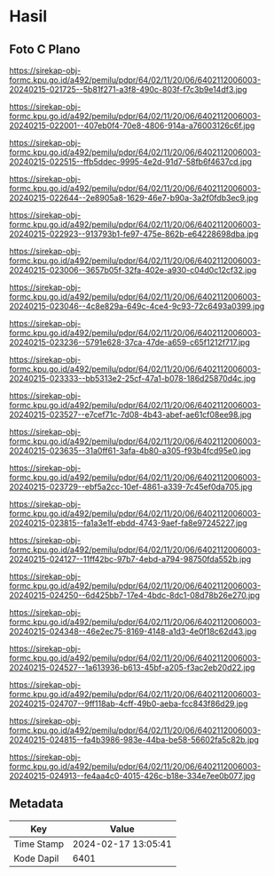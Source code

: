 # Hasil

## Foto C Plano

https://sirekap-obj-formc.kpu.go.id/a492/pemilu/pdpr/64/02/11/20/06/6402112006003-20240215-021725--5b81f271-a3f8-490c-803f-f7c3b9e14df3.jpg

https://sirekap-obj-formc.kpu.go.id/a492/pemilu/pdpr/64/02/11/20/06/6402112006003-20240215-022001--407eb0f4-70e8-4806-914a-a76003126c6f.jpg

https://sirekap-obj-formc.kpu.go.id/a492/pemilu/pdpr/64/02/11/20/06/6402112006003-20240215-022515--ffb5ddec-9995-4e2d-91d7-58fb6f4637cd.jpg

https://sirekap-obj-formc.kpu.go.id/a492/pemilu/pdpr/64/02/11/20/06/6402112006003-20240215-022644--2e8905a8-1629-46e7-b90a-3a2f0fdb3ec9.jpg

https://sirekap-obj-formc.kpu.go.id/a492/pemilu/pdpr/64/02/11/20/06/6402112006003-20240215-022923--913793b1-fe97-475e-862b-e64228698dba.jpg

https://sirekap-obj-formc.kpu.go.id/a492/pemilu/pdpr/64/02/11/20/06/6402112006003-20240215-023006--3657b05f-32fa-402e-a930-c04d0c12cf32.jpg

https://sirekap-obj-formc.kpu.go.id/a492/pemilu/pdpr/64/02/11/20/06/6402112006003-20240215-023046--4c8e829a-649c-4ce4-9c93-72c6493a0399.jpg

https://sirekap-obj-formc.kpu.go.id/a492/pemilu/pdpr/64/02/11/20/06/6402112006003-20240215-023236--5791e628-37ca-47de-a659-c65f1212f717.jpg

https://sirekap-obj-formc.kpu.go.id/a492/pemilu/pdpr/64/02/11/20/06/6402112006003-20240215-023333--bb5313e2-25cf-47a1-b078-186d25870d4c.jpg

https://sirekap-obj-formc.kpu.go.id/a492/pemilu/pdpr/64/02/11/20/06/6402112006003-20240215-023527--e7cef71c-7d08-4b43-abef-ae61cf08ee98.jpg

https://sirekap-obj-formc.kpu.go.id/a492/pemilu/pdpr/64/02/11/20/06/6402112006003-20240215-023635--31a0ff61-3afa-4b80-a305-f93b4fcd95e0.jpg

https://sirekap-obj-formc.kpu.go.id/a492/pemilu/pdpr/64/02/11/20/06/6402112006003-20240215-023729--ebf5a2cc-10ef-4861-a339-7c45ef0da705.jpg

https://sirekap-obj-formc.kpu.go.id/a492/pemilu/pdpr/64/02/11/20/06/6402112006003-20240215-023815--fa1a3e1f-ebdd-4743-9aef-fa8e97245227.jpg

https://sirekap-obj-formc.kpu.go.id/a492/pemilu/pdpr/64/02/11/20/06/6402112006003-20240215-024127--11ff42bc-97b7-4ebd-a794-98750fda552b.jpg

https://sirekap-obj-formc.kpu.go.id/a492/pemilu/pdpr/64/02/11/20/06/6402112006003-20240215-024250--6d425bb7-17e4-4bdc-8dc1-08d78b26e270.jpg

https://sirekap-obj-formc.kpu.go.id/a492/pemilu/pdpr/64/02/11/20/06/6402112006003-20240215-024348--46e2ec75-8169-4148-a1d3-4e0f18c62d43.jpg

https://sirekap-obj-formc.kpu.go.id/a492/pemilu/pdpr/64/02/11/20/06/6402112006003-20240215-024527--1a613936-b613-45bf-a205-f3ac2eb20d22.jpg

https://sirekap-obj-formc.kpu.go.id/a492/pemilu/pdpr/64/02/11/20/06/6402112006003-20240215-024707--9ff118ab-4cff-49b0-aeba-fcc843f86d29.jpg

https://sirekap-obj-formc.kpu.go.id/a492/pemilu/pdpr/64/02/11/20/06/6402112006003-20240215-024815--fa4b3986-983e-44ba-be58-56602fa5c82b.jpg

https://sirekap-obj-formc.kpu.go.id/a492/pemilu/pdpr/64/02/11/20/06/6402112006003-20240215-024913--fe4aa4c0-4015-426c-b18e-334e7ee0b077.jpg


## Metadata

| Key        | Value               |
| ---------- | ------------------- |
| Time Stamp | 2024-02-17 13:05:41 |
| Kode Dapil | 6401                |



